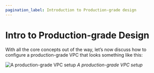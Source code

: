 ```yaml
---
pagination_label: Introduction to Production-grade design
---
```


# Intro to Production-grade Design

With all the core concepts out of the way, let’s now discuss how to configure a production-grade VPC that looks
something like this:

![A production-grade VPC setup](/img/guides/build-it-yourself/vpc/vpc-diagram.png)
_A production-grade VPC setup_


<!-- ##DOCS-SOURCER-START
{"sourcePlugin":"Local File Copier","hash":"d15cd9663103a198c34273b8ca0842d5"}
##DOCS-SOURCER-END -->
